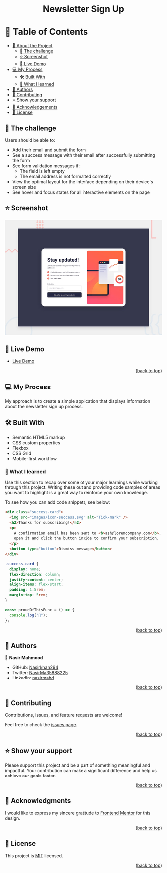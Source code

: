 <a name="readme-top"></a>

<div align="center">
  <h1><b>Newsletter Sign Up</b></h1>
</div>

<!-- TABLE OF CONTENTS -->

# 📗 Table of Contents

- [📖 About the Project](#about-project)
  - [🤝 The challenge](#the-challenge)
  - [⭐️ Screenshot](#screenshot)
  - [🚀 Live Demo](#live-demo)
- [💻 My Process](#my-process)
  - [🛠 Built With](#built-with)
  - [📖 What I learned](#what-i-learned)
- [👥 Authors](#authors)
- [🤝 Contributing](#contributing)
- [⭐️ Show your support](#support)
- [🙏 Acknowledgements](#acknowledgements)
- [📝 License](#license)

<!-- PROJECT DESCRIPTION -->

## 🤝 The challenge <a name='the-challenge'></a>

Users should be able to:

- Add their email and submit the form
- See a success message with their email after successfully submitting the form
- See form validation messages if:
  - The field is left empty
  - The email address is not formatted correctly
- View the optimal layout for the interface depending on their device's screen size
- See hover and focus states for all interactive elements on the page

## ⭐️ Screenshot <a name='screenshot'></a>

![](./images/desktop-preview.jpg)

<!-- LIVE DEMO -->

## 🚀 Live Demo <a name="live-demo"></a>

- [Live Demo]()

<p align="right">(<a href="#readme-top">back to top</a>)</p>
<!-- My Process -->

## 💻 My Process <a name="my-process"></a>

My approach is to create a simple application that displays information about the newsletter sign up process.

## 🛠 Built With <a name="built-with"></a>

- Semantic HTML5 markup
- CSS custom properties
- Flexbox
- CSS Grid
- Mobile-first workflow

### 📖 What I learned

Use this section to recap over some of your major learnings while working through this project. Writing these out and providing code samples of areas you want to highlight is a great way to reinforce your own knowledge.

To see how you can add code snippets, see below:

```html
<div class="success-card">
  <img src="images/icon-success.svg" alt="Tick-mark" />
  <h2>Thanks for subscribing!</h2>
  <p>
    A confirmation email has been sent to <b>ash@loremcompany.com</b>. Please
    open it and click the button inside to confirm your subscription.
  </p>
  <button type="button">Dismiss message</button>
</div>
```

```css
.success-card {
  display: none;
  flex-direction: column;
  justify-content: center;
  align-items: flex-start;
  padding: 1.5rem;
  margin-top: 5rem;
}
```

```js
const proudOfThisFunc = () => {
  console.log("🎉");
};
```

<p align="right">(<a href="#readme-top">back to top</a>)</p>

## 👥 Authors <a name="authors"></a>

👤 **Nasir Mahmood**

- GitHub: [Nasirkhan294](https://github.com/Nasirkhan294)
- Twitter: [NasirMa35888225](https://twitter.com/NasirMa35888225)
- LinkedIn: [nasirmahd](https://www.linkedin.com/in/nasirmahd/)

<p align="right">(<a href="#readme-top">back to top</a>)</p>

<!-- CONTRIBUTING -->

## 🤝 Contributing <a name="contributing"></a>

Contributions, issues, and feature requests are welcome!

Feel free to check the [issues page](../../issues/).

<p align="right">(<a href="#readme-top">back to top</a>)</p>

<!-- SUPPORT -->

## ⭐️ Show your support <a name="support"></a>

Please support this project and be a part of something meaningful and impactful. Your contribution can make a significant difference and help us achieve our goals faster.

<p align="right">(<a href="#readme-top">back to top</a>)</p>

<!-- ACKNOWLEDGEMENTS -->

## 🙏 Acknowledgments <a name="acknowledgements"></a>

I would like to express my sincere gratitude to [Frontend Mentor](https://www.frontendmentor.io/challenges/newsletter-signup-form-with-success-message-3FC1AZbNrv) for this design.

<p align="right">(<a href="#readme-top">back to top</a>)</p>

<!-- LICENSE -->

## 📝 License <a name="license"></a>

This project is [MIT](./LICENSE) licensed.

<p align="right">(<a href="#readme-top">back to top</a>)</p>
